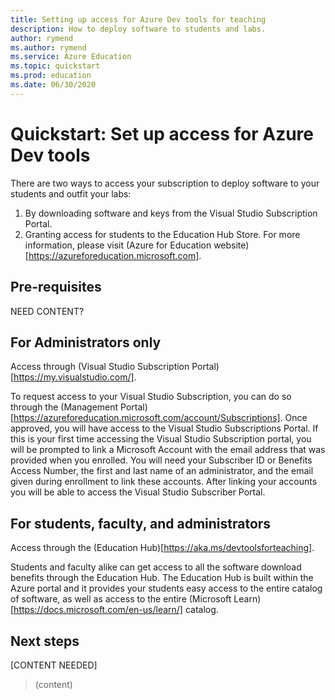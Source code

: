 ```yaml
---
title: Setting up access for Azure Dev tools for teaching
description: How to deploy software to students and labs.
author: rymend
ms.author: rymend
ms.service: Azure Education
ms.topic: quickstart
ms.prod: education
ms.date: 06/30/2020
---
```


# Quickstart: Set up access for Azure Dev tools

There are two ways to access your subscription to deploy software to your students and outfit your labs:
1. By downloading software and keys from the Visual Studio Subscription Portal.
1. Granting access for students to the Education Hub Store.
For more information, please visit (Azure for Education website)[https://azureforeducation.microsoft.com].

## Pre-requisites
NEED CONTENT?

## For Administrators only
Access through (Visual Studio Subscription Portal)[https://my.visualstudio.com/].

To request access to your Visual Studio Subscription, you can do so through the (Management
Portal)[https://azureforeducation.microsoft.com/account/Subscriptions]. Once approved, you will have access to the Visual Studio Subscriptions Portal. If this is your first time accessing the Visual Studio Subscription portal, you will be prompted to link a
Microsoft Account with the email address that was provided when you enrolled. You will need your Subscriber ID or Benefits Access Number, the first and last name of an administrator, and the email given during enrollment to link these accounts. After linking your accounts you will be able to access the Visual Studio Subscriber Portal.

## For students, faculty, and administrators
Access through the (Education Hub)[https://aka.ms/devtoolsforteaching].

Students and faculty alike can get access to all the software download benefits through the Education Hub. The Education Hub is built within the Azure portal and it provides your students easy access to the entire catalog of software, as well as access to the entire (Microsoft Learn)[https://docs.microsoft.com/en-us/learn/] catalog.

## Next steps

[CONTENT NEEDED]
> (content)

